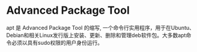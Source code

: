 # Advanced Package Tool
apt 是 Advanced Package Tool 的缩写, 一个命令行实用程序，用于在Ubuntu、Debian和相关Linux发行版上安装、更新、删除和管理deb软件包。大多数apt命令必须以具有sudo权限的用户身份运行。